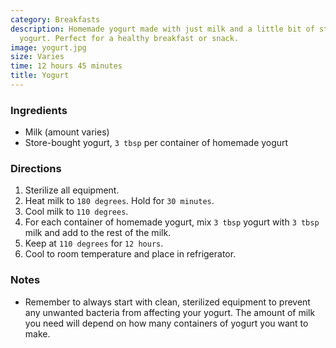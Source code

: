 ```yaml
---
category: Breakfasts
description: Homemade yogurt made with just milk and a little bit of store-bought
  yogurt. Perfect for a healthy breakfast or snack.
image: yogurt.jpg
size: Varies
time: 12 hours 45 minutes
title: Yogurt
---
```


### Ingredients

* Milk (amount varies)
* Store-bought yogurt, `3 tbsp` per container of homemade yogurt

### Directions

1. Sterilize all equipment.
2. Heat milk to `180 degrees`. Hold for `30 minutes`.
3. Cool milk to `110 degrees`.
4. For each container of homemade yogurt, mix `3 tbsp` yogurt with `3 tbsp` milk and add to the rest of the milk.
5. Keep at `110 degrees` for `12 hours`.
6. Cool to room temperature and place in refrigerator.

### Notes

- Remember to always start with clean, sterilized equipment to prevent any unwanted bacteria from affecting your yogurt. The amount of milk you need will depend on how many containers of yogurt you want to make.